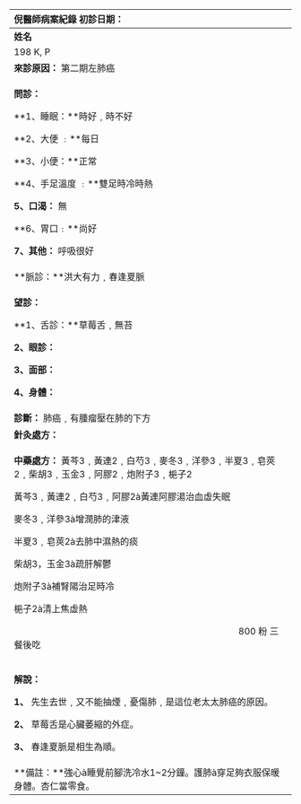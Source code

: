 ﻿|**倪醫師病案紀錄**     初診日期：|
| :- |
|**姓名**|**性別：**|**年齡及體型**|**來診日期：**|
|198 K, P|女|84|2008/3/5|
|**來診原因：** 第二期左肺癌|
|<p>**問診：**</p><p>**1、睡眠：**時好﹐時不好</p><p>**2、大便 ﹕**每日</p><p>**3、小便：**正常</p><p>**4、手足溫度 ﹕**雙足時冷時熱</p><p>**5、口渴：** 無</p><p>**6、胃口﹕**尚好</p><p>**7、其他：** 呼吸很好</p>|
|**脈診：**洪大有力﹐春逢夏脈|
|<p>**望診：**</p><p>**1、舌診：**草莓舌﹐無苔</p><p>**2、眼診：**</p><p>**3、面部：**</p><p>**4、身體：**</p>|
|**診斷：** 肺癌﹐有腫瘤壓在肺的下方|
|**針灸處方：** |
|<p>**中藥處方：** 黃芩3﹐黃連2﹐白芍3﹐麥冬3﹐洋參3﹐半夏3﹐皂莢2﹐柴胡3﹐玉金3﹐阿膠2﹐炮附子3﹐梔子2</p><p></p><p>黃芩3﹐黃連2﹐白芍3﹐阿膠2à黃連阿膠湯治血虛失眠</p><p>麥冬3﹐洋參3à增潤肺的津液</p><p>半夏3﹐皂莢2à去肺中濕熱的痰</p><p>柴胡3，玉金3à疏肝解鬱</p><p>炮附子3à補腎陽治足時冷</p><p>梔子2à清上焦虛熱</p><p>`                                                 `800 粉 三餐後吃                                                </p>|
|<p>**解說：**</p><p>**1、** 先生去世﹐又不能抽煙﹐憂傷肺﹐是這位老太太肺癌的原因。</p><p>**2、** 草莓舌是心臟萎縮的外症。</p><p>**3、** 春逢夏脈是相生為順。</p>|
|**備註：**強心à睡覺前腳洗冷水1~2分鐘。護肺à穿足夠衣服保暖身體。杏仁當零食。|

